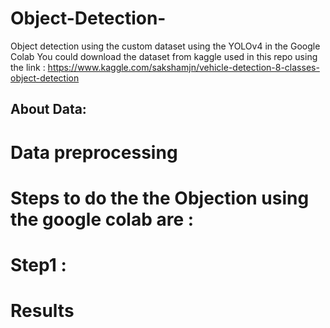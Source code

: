 # Object-Detection-
Object detection using the custom dataset using the YOLOv4 in the Google Colab
You could download the dataset from kaggle used in this repo using the link : https://www.kaggle.com/sakshamjn/vehicle-detection-8-classes-object-detection 
## About Data:

# Data preprocessing


# Steps to do the the Objection using the google colab are :
# Step1 :

# Results


